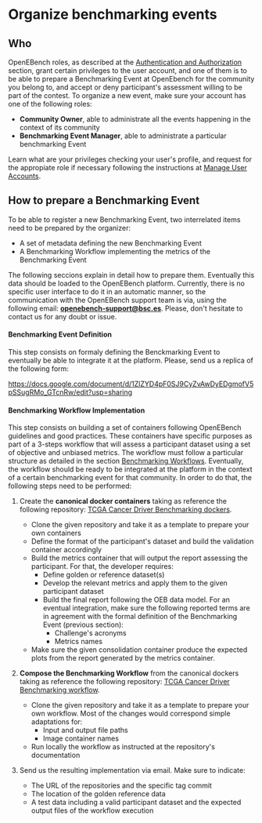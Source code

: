 # Organize benchmarking events

## Who

OpenEBench roles, as described at the [Authentication and Authorization](../../technical_references/7_authentication_and_authorization.md) section, grant certain privileges to the user account, and one of them is to be able to prepare a Benchmarking Event at OpenEbench for the community you belong to, and accept or deny participant's assessment willing to be part of the contest. To organize a new event, make sure your account has one of the following roles:

   -  **Community Owner**, able to administrate all the events happening in the context of its community
   -  **Benchmarking Event Manager**, able to administrate a particular benchmarking Event

Learn what are your privileges checking your user's profile, and request for the appropiate role if necessary following the instructions at [Manage User Accounts](users_accounts.html).

## How to prepare a Benchmarking Event

To be able to register a new Benchmarking Event, two interrelated items need to be prepared by the organizer:

   - A set of metadata defining the new Benchmarking Event
   - A Benchmarking Workflow implementing the metrics of the Benchmarking Event

The following seccions explain in detail how to prepare them. Eventually this data should be loaded to the OpenEBench platform. Currently, there is no specific user interface to do it in an automatic manner, so the communication with the OpenEBench support team is via, using the following email: **openebench-support@bsc.es**. Please, don't hesitate to contact us for any doubt or issue.

#### Benchmarking Event Definition

This step consists on formaly defining the Benckmarking Event to eventually be able to integrate it at the platform. Please, send us a replica of the following form: 

https://docs.google.com/document/d/1ZlZYD4pF0SJ9CyZvAwDyEDgmofV5pSSugRMo_GTcnRw/edit?usp=sharing

#### Benchmarking Workflow Implementation

This step consists on building a set of containers following OpenEBench guidelines and good practices. These containers have specific purposes as part of a 3-steps workflow that will assess a participant dataset using a set of objective and unbiased metrics. The workflow must follow a particular structure as detailed in the section [Benchmarking Workflows](../technical_references/4_benchmarking_workflows.html). Eventually, the workflow should be ready to be integrated at the platform in the context of a certain benchmarking event for that community. In order to do that, the following steps need to be performed:

1.  Create the **canonical docker containers** taking as reference the following repository: [TCGA Cancer Driver Benchmarking dockers](https://github.com/inab/TCGA_benchmarking_dockers).
      - Clone the given repository and take it as a template to prepare your own containers
      - Define the format of the participant's dataset and build the validation container accordingly
      - Build the metrics container that will output the report assessing the participant. For that, the developer requires:
         - Define golden or reference dataset(s)
         - Develop the relevant metrics and apply them to the given participant dataset
         - Build the final report following the OEB data model. For an eventual integration, make sure the following reported terms are in agreement with the formal definition of the Benchmarking Event (previous section):
            - Challenge's acronyms
            - Metrics names 
      - Make sure the given consolidation container produce the expected plots from the report generated by the metrics container. 
      
2.  **Compose the Benchmarking Workflow** from the canonical dockers taking as reference the following repository: [TCGA Cancer Driver Benchmarking workflow](https://github.com/inab/TCGA_benchmarking_workflow).
      - Clone the given repository and take it as a template to prepare your own workflow. Most of the changes would correspond simple adaptations for:
         - Input and output file paths
         - Image container names 
      - Run locally the workflow as instructed at the repository's documentation

3. Send us the resulting implementation via email. Make sure to indicate:
      - The URL of the repositories and the specific tag commit
      - The location of the golden reference data
      - A test data including a valid participant dataset and the expected output files of the workflow execution  

